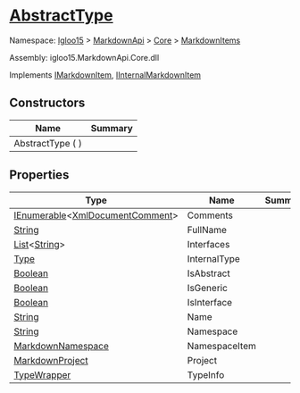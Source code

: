 # [AbstractType](./AbstractType.md)

Namespace: [Igloo15]() > [MarkdownApi]() > [Core](./../README.md) > [MarkdownItems](./README.md)

Assembly: igloo15.MarkdownApi.Core.dll

Implements [IMarkdownItem](./../Interfaces/IMarkdownItem.md), [IInternalMarkdownItem]()


## Constructors

| Name | Summary | 
| --- | --- | 
| AbstractType (  ) |  | 


## Properties

| Type | Name | Summary | 
| --- | --- | --- | 
| [IEnumerable](https://docs.microsoft.com/en-us/dotnet/api/System.Collections.Generic.IEnumerable-1)\<[XmlDocumentComment](./../Builders/XmlDocumentComment.md)> | Comments |  | 
| [String](https://docs.microsoft.com/en-us/dotnet/api/System.String) | FullName |  | 
| [List](https://docs.microsoft.com/en-us/dotnet/api/System.Collections.Generic.List-1)\<[String](https://docs.microsoft.com/en-us/dotnet/api/System.String)> | Interfaces |  | 
| [Type](https://docs.microsoft.com/en-us/dotnet/api/System.Type) | InternalType |  | 
| [Boolean](https://docs.microsoft.com/en-us/dotnet/api/System.Boolean) | IsAbstract |  | 
| [Boolean](https://docs.microsoft.com/en-us/dotnet/api/System.Boolean) | IsGeneric |  | 
| [Boolean](https://docs.microsoft.com/en-us/dotnet/api/System.Boolean) | IsInterface |  | 
| [String](https://docs.microsoft.com/en-us/dotnet/api/System.String) | Name |  | 
| [String](https://docs.microsoft.com/en-us/dotnet/api/System.String) | Namespace |  | 
| [MarkdownNamespace](./MarkdownNamespace.md) | NamespaceItem |  | 
| [MarkdownProject](./MarkdownProject.md) | Project |  | 
| [TypeWrapper](./../TypeWrapper.md) | TypeInfo |  | 


